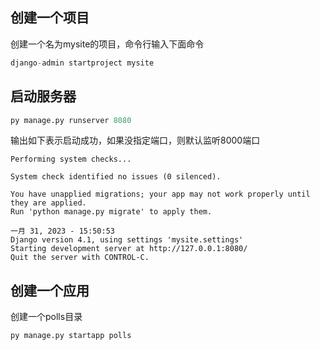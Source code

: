 ## 创建一个项目

创建一个名为mysite的项目，命令行输入下面命令

```python
django-admin startproject mysite
```



## 启动服务器

```python
py manage.py runserver 8080
```

输出如下表示启动成功，如果没指定端口，则默认监听8000端口

```
Performing system checks...

System check identified no issues (0 silenced).

You have unapplied migrations; your app may not work properly until they are applied.
Run 'python manage.py migrate' to apply them.

一月 31, 2023 - 15:50:53
Django version 4.1, using settings 'mysite.settings'
Starting development server at http://127.0.0.1:8080/
Quit the server with CONTROL-C.
```



## 创建一个应用

创建一个polls目录

```python
py manage.py startapp polls
```

